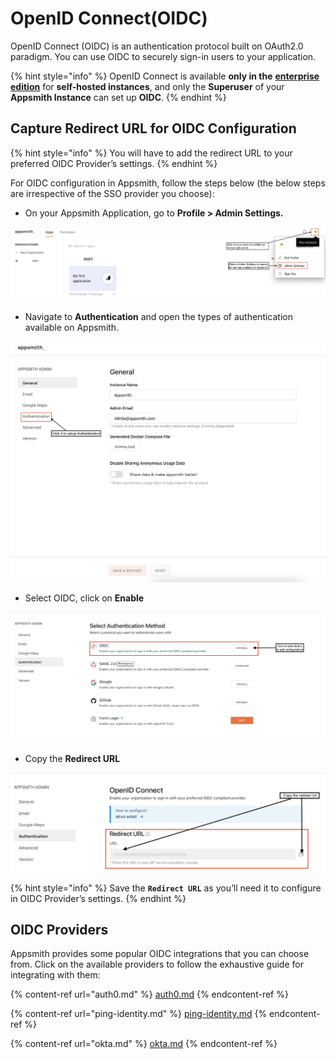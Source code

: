 # OpenID Connect(OIDC)

OpenID Connect (OIDC) is an authentication protocol built on OAuth2.0 paradigm. You can use OIDC to securely sign-in users to your application.

{% hint style="info" %}
OpenID Connect is available **only in the** [**enterprise edition**](https://www.appsmith.com/pricing) for **self-hosted instances**, and only the **Superuser** of your **Appsmith Instance** can set up **OIDC**.
{% endhint %}

## Capture Redirect URL for OIDC Configuration

{% hint style="info" %}
You will have to add the redirect URL to your preferred OIDC Provider’s settings.
{% endhint %}

For OIDC configuration in Appsmith, follow the steps below (the below steps are irrespective of the SSO provider you choose):

* On your Appsmith Application, go to **Profile > Admin Settings.**

![Navigate to Profile and click on Admin settings ](../../../../.gitbook/assets/Appsmith-Admin-Settings.png)

* Navigate to **Authentication** and open the types of authentication available on Appsmith.

![Click on Authentication](<../../../../.gitbook/assets/Appsmith-Admin Settings-Authentication.png>)

* Select OIDC, click on **Enable**

![Click enable to set up OIDC.](../../../../.gitbook/assets/Appsmith-Admin-Settings-Authentication-OIDC.png)

* Copy the **Redirect URL**

![Copy the Redirect URL](../../../../.gitbook/assets/Appsmith-Admin-Settings-Authentication-OIDC-RedirectURL.png)

{% hint style="info" %}
Save the **`Redirect URL`** as you’ll need it to configure in OIDC Provider’s settings.
{% endhint %}

## OIDC Providers

Appsmith provides some popular OIDC integrations that you can choose from. Click on the available providers to follow the exhaustive guide for integrating with them:

{% content-ref url="auth0.md" %}
[auth0.md](auth0.md)
{% endcontent-ref %}

{% content-ref url="ping-identity.md" %}
[ping-identity.md](ping-identity.md)
{% endcontent-ref %}

{% content-ref url="okta.md" %}
[okta.md](okta.md)
{% endcontent-ref %}

